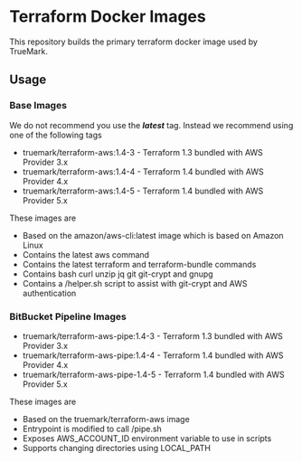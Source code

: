 # Terraform Docker Images

This repository builds the primary terraform docker image used by TrueMark.

## Usage

### Base Images

We do not recommend you use the **_latest_** tag. Instead we recommend using one of the following tags

 * truemark/terraform-aws:1.4-3 - Terraform 1.3 bundled with AWS Provider 3.x
 * truemark/terraform-aws:1.4-4 - Terraform 1.4 bundled with AWS Provider 4.x
 * truemark/terraform-aws:1.4-5 - Terraform 1.4 bundled with AWS Provider 5.x

These images are

* Based on the amazon/aws-cli:latest image which is based on Amazon Linux
* Contains the latest aws command
* Contains the latest terraform and terraform-bundle commands
* Contains bash curl unzip jq git git-crypt and gnupg
* Contains a /helper.sh script to assist with git-crypt and AWS authentication

### BitBucket Pipeline Images

* truemark/terraform-aws-pipe:1.4-3 - Terraform 1.3 bundled with AWS Provider 3.x
* truemark/terraform-aws-pipe:1.4-4 - Terraform 1.4 bundled with AWS Provider 4.x
* truemark/terraform-aws-pipe-1.4-5 - Terraform 1.4 bundled with AWS Provider 5.x

These images are

- Based on the truemark/terraform-aws image
- Entrypoint is modified to call /pipe.sh
- Exposes AWS_ACCOUNT_ID environment variable to use in scripts
- Supports changing directories using LOCAL_PATH
